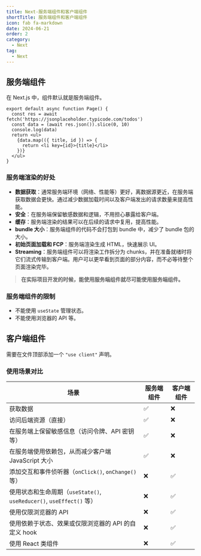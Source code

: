 ```yaml
---
title: Next-服务端组件和客户端组件
shortTitle: 服务端组件和客户端组件
icon: fab fa-markdown
date: 2024-06-21
order: 2
category:
  - Next
tag:
  - Next
---
```



## 服务端组件

在 Next.js 中，组件默认就是服务端组件。

```tsx
export default async function Page() {
  const res = await fetch('https://jsonplaceholder.typicode.com/todos')
  const data = (await res.json()).slice(0, 10)
  console.log(data)
  return <ul>
    {data.map(({ title, id }) => {
      return <li key={id}>{title}</li>
    })}
  </ul>
}
```

### 服务端渲染的好处

- **数据获取**：通常服务端环境（网络、性能等）更好，离数据源更近，在服务端获取数据会更快。通过减少数据加载时间以及客户端发出的请求数量来提高性能。
- **安全**：在服务端保留敏感数据和逻辑，不用担心暴露给客户端。
- **缓存**：服务端渲染的结果可以在后续的请求中复用，提高性能。
- **bundle 大小**：服务端组件的代码不会打包到 bundle 中，减少了 bundle 包的大小。
- **初始页面加载和 FCP**：服务端渲染生成 HTML，快速展示 UI。
- **Streaming**：服务端组件可以将渲染工作拆分为 chunks，并在准备就绪时将它们流式传输到客户端。用户可以更早看到页面的部分内容，而不必等待整个页面渲染完毕。

> **在实际项目开发的时候，能使用服务端组件就尽可能使用服务端组件。**

### 服务端组件的限制

- 不能使用 `useState` 管理状态。
- 不能使用浏览器的 API 等。

## 客户端组件

需要在文件顶部添加一个 `"use client"` 声明。

### 使用场景对比

| 场景                                                                 | 服务端组件 | 客户端组件 |
| -------------------------------------------------------------------- | ---------- | ---------- |
| 获取数据                                                             | ✅          | ❌          |
| 访问后端资源（直接）                                                 | ✅          | ❌          |
| 在服务端上保留敏感信息（访问令牌、API 密钥等）                       | ✅          | ❌          |
| 在服务端使用依赖包，从而减少客户端 JavaScript 大小                   | ✅          | ❌          |
| 添加交互和事件侦听器（`onClick()`, `onChange()` 等）                 | ❌          | ✅          |
| 使用状态和生命周期（`useState()`, `useReducer()`, `useEffect()` 等） | ❌          | ✅          |
| 使用仅限浏览器的 API                                                 | ❌          | ✅          |
| 使用依赖于状态、效果或仅限浏览器的 API 的自定义 hook                 | ❌          | ✅          |
| 使用 React 类组件                                                    | ❌          | ✅          |